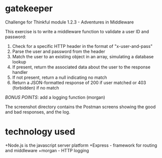 gatekeeper
==========
Challenge for Thinkful module 1.2.3 - Adventures in Middleware

This exercise is to write a middleware function to validate a user ID and password:
1. Check for a specific HTTP header in the format of "x-user-and-pass"
1. Parse the user and password from the header
1. Match the user to an existing object in an array, simulating a database lookup
1. If present, return the associated data about the user to the response handler
1. If not present, return a null indicating no match
1. Return a JSON-formatted response of 200 if user matched or 403 (forbidden) if no match

*BONUS POINTS*: add a logging function (morgan)

The screenshot directory contains the Postman screens showing the good and bad responses, and the log.

technology used
===============
+Node.js is the javascript server platform
+Express - framework for routing and middleware
+morgan - HTTP logging

